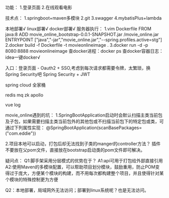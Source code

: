 功能：
1.登录页面
2.在线观看电影

技术点：
1.springboot+maven多模块
2.git
3.swagger
4.mybatisPlus+lambda

本地部署√
linux部署√
docker部署√
    服务器执行：
    1.vim Dockerfile
    FROM java:8
    ADD movie_online_bootstrap-0.0.1-SNAPSHOT.jar /movie_online.jar
    ENTRYPOINT ["java","-jar","movie_online.jar","--spring.profiles.active=stg"]
    2.docker build -f Dockerfile -t movieonlineimage .
    3.docker run -d -p 8080:8888 movieonlineimage
查docker进程：docker ps
查docker容器日志：
idea一键docker√

入口：登录页面 - Oauth2 + SSO,考虑到每次请求都需要令牌，太繁琐，换Spring Security吧
Spring Security + JWT


spring cloud 全家桶

redis
mq
zk
apollo

vue
log






movie_online遇到的坑：
1.SpringBootApplication启动时会默认扫描主类当前包及子包，如果需要扫描主类当前包外的其他包或不扫描当前包下的特定包或类，可通过下列属性实现：
@SpringBootApplication(scanBasePackages=("com.eddie"))

2.项目本地可以启动，打包后却无法找到子类的manger的controller方法？
<plugins>插件不要放在父pom文件，直接放在bootstrap启动类的pom文件即可解决。



疑问点：
Q1:脚手架采用分层模式的优势在于？ 
A1:api可用于打包给外部直接引用
A2:使用Maven的多模块配置，可以帮助项目划分模块，鼓励重用，防止POM变得过于庞大，方便某个模块的构建，而不用每次都构建整个项目，并且使得针对某个模块的特殊控制更为方便


Q2：本地部署，局域网外无法访问；部署到linux系统呢？也是无法访问。